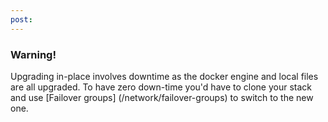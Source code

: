 ```yaml
---
post: 
---
```


### Warning!

Upgrading in-place involves downtime as the docker engine and local files are all upgraded. To have zero down-time you'd have to clone your stack and use [Failover groups] (/network/failover-groups) to switch to the new one.




